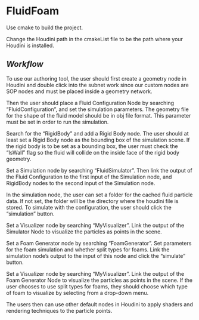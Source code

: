 # FluidFoam

Use cmake to build the project.

Change the Houdini path in the cmakeList file to be the path where your Houdini is installed.


## *Workflow* 
To use our authoring tool, the user should first create a geometry node in Houdini and double click into the subnet work since our custom nodes are SOP nodes and must be placed inside a geometry network. 

Then the user should place a Fluid Configuration Node by searching “FluidConfiguration”, and set the simulation parameters. The geometry file for the shape of the fluid model should be in obj file format. This parameter must be set in order to run the simulation.

Search for the “RigidBody” and add a Rigid Body node. The user should at least set a Rigid Body node as the bounding box of the simulation scene. If the rigid body is to be set as a bounding box, the user must check the “IsWall” flag so the fluid will collide on the inside face of the rigid body geometry. 

Set a Simulation node by searching “FluidSimulator”. Then link the output of the Fluid Configuration to the first input of the Simulation node, and RigidBody nodes to the second input of the Simulation node.

In the simulation node, the user can set a folder for the cached fluid particle data. If not set, the folder will be the directory where the houdini file is stored. To simulate with the configuration, the user should click the “simulation” button. 

Set a Visualizer node by searching “MyVisualizer”. Link the output of the Simulator Node to visualize the particles as points in the scene.

Set a Foam Generator node by searching “FoamGenerator”. Set parameters for the foam simulation and whether split types for foams. Link the simulation node’s output to the input of this node and click the “simulate” button. 

Set a Visualizer node by searching “MyVisualizer”. Link the output of the Foam Generator Node to visualize the particles as points in the scene. If the user chooses to use split types for foams, they should choose which type of foam to visualize by selecting from a drop-down menu.

The users then can use other default nodes in Houdini to apply shaders and rendering techniques to the particle points.

